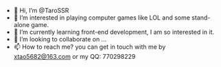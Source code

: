 - 👋 Hi, I’m @TaroSSR
- 👀 I’m interested in playing computer games like LOL and some stand-alone game.
- 🌱 I’m currently learning front-end development, I am so interested in it.
- 💞️ I’m looking to collaborate on ...
- 📫 How to reach me? you can get in touch with me by xtao5682@163.com or my QQ: 770298229
